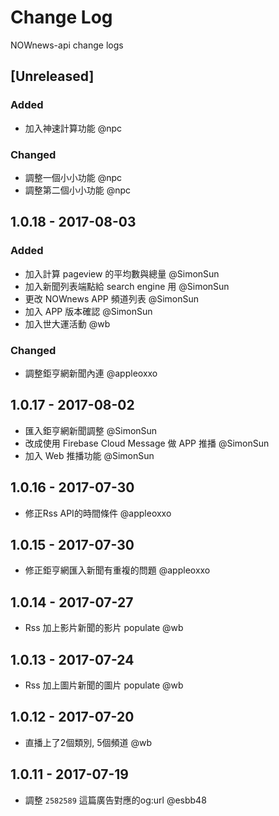 # Change Log

NOWnews-api change logs

## [Unreleased]
### Added
- 加入神速計算功能 @npc

### Changed
- 調整一個小小功能 @npc
- 調整第二個小小功能 @npc

## 1.0.18 - 2017-08-03
### Added

- 加入計算 pageview 的平均數與總量 @SimonSun
- 加入新聞列表端點給 search engine 用 @SimonSun
- 更改 NOWnews APP 頻道列表 @SimonSun
- 加入 APP 版本確認 @SimonSun
- 加入世大運活動 @wb

### Changed
- 調整鉅亨網新聞內連 @appleoxxo

## 1.0.17 - 2017-08-02
- 匯入鉅亨網新聞調整 @SimonSun
- 改成使用 Firebase Cloud Message 做 APP 推播 @SimonSun
- 加入 Web 推播功能 @SimonSun

## 1.0.16 - 2017-07-30
- 修正Rss API的時間條件 @appleoxxo

## 1.0.15 - 2017-07-30
- 修正鉅亨網匯入新聞有重複的問題 @appleoxxo

## 1.0.14 - 2017-07-27
- Rss 加上影片新聞的影片 populate @wb

## 1.0.13 - 2017-07-24
- Rss 加上圖片新聞的圖片 populate @wb

## 1.0.12 - 2017-07-20
- 直播上了2個類別, 5個頻道 @wb

## 1.0.11 - 2017-07-19
- 調整 `2582589` 這篇廣告對應的og:url @esbb48

